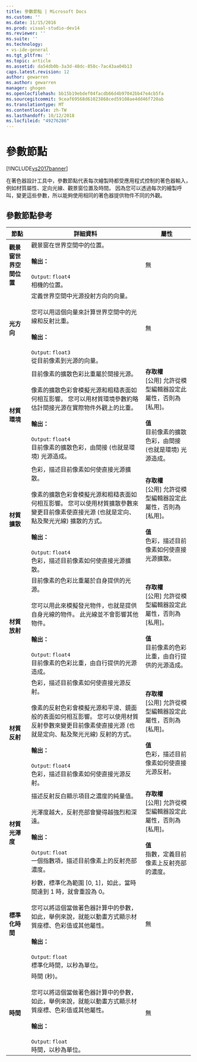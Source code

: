 ```yaml
---
title: 參數節點 | Microsoft Docs
ms.custom: ''
ms.date: 11/15/2016
ms.prod: visual-studio-dev14
ms.reviewer: ''
ms.suite: ''
ms.technology:
- vs-ide-general
ms.tgt_pltfrm: ''
ms.topic: article
ms.assetid: da54db0b-3a3d-48dc-858c-7ac43aa04b13
caps.latest.revision: 12
author: gewarren
ms.author: gewarren
manager: ghogen
ms.openlocfilehash: bb15b19ebdef04facdb66d4b97042bb47e4cb5fa
ms.sourcegitcommit: 9ceaf69568d61023868ced59108ae4dd46f720ab
ms.translationtype: MT
ms.contentlocale: zh-TW
ms.lasthandoff: 10/12/2018
ms.locfileid: "49276286"
---
```

# <a name="parameter-nodes"></a>參數節點
[!INCLUDE[vs2017banner](../includes/vs2017banner.md)]

在著色器設計工具中，參數節點代表每次繪製時都受應用程式控制的著色器輸入，例如材質屬性、定向光線、觀景窗位置及時間。 因為您可以透過每次的繪製呼叫，變更這些參數，所以能夠使用相同的著色器提供物件不同的外觀。  
  
## <a name="parameter-node-reference"></a>參數節點參考  
  
|節點|詳細資料|屬性|  
|----------|-------------|----------------|  
|**觀景窗世界空間位置**|觀景窗在世界空間中的位置。<br /><br /> **輸出：**<br /><br /> `Output`: `float4`<br /> 相機的位置。|無|  
|**光方向**|定義世界空間中光源投射方向的向量。<br /><br /> 您可以用這個向量來計算世界空間中的光線和反射比重。<br /><br /> **輸出：**<br /><br /> `Output`: `float3`<br /> 從目前像素到光源的向量。|無|  
|**材質環境**|目前像素的擴散色彩比重屬於間接光源。<br /><br /> 像素的擴散色彩會模擬光源和粗糙表面如何相互影響。 您可以用材質環境參數約略估計間接光源在實際物件外觀上的比重。<br /><br /> **輸出：**<br /><br /> `Output`: `float4`<br /> 目前像素的擴散色彩，由間接 (也就是環境) 光源造成。|**存取權**<br /> [公用] 允許從模型編輯器設定此屬性，否則為 [私用]。<br /><br /> **值**<br /> 目前像素的擴散色彩，由間接 (也就是環境) 光源造成。|  
|**材質擴散**|色彩，描述目前像素如何使直接光源擴散。<br /><br /> 像素的擴散色彩會模擬光源和粗糙表面如何相互影響。 您可以使用材質擴散參數來變更目前像素使直接光源 (也就是定向、點及聚光光線) 擴散的方式。<br /><br /> **輸出：**<br /><br /> `Output`: `float4`<br /> 色彩，描述目前像素如何使直接光源擴散。|**存取權**<br /> [公用] 允許從模型編輯器設定此屬性，否則為 [私用]。<br /><br /> **值**<br /> 色彩，描述目前像素如何使直接光源擴散。|  
|**材質放射**|目前像素的色彩比重屬於自身提供的光源。<br /><br /> 您可以用此來模擬發光物件，也就是提供自身光線的物件。 此光線並不會影響其他物件。<br /><br /> **輸出：**<br /><br /> `Output`: `float4`<br /> 目前像素的色彩比重，由自行提供的光源造成。|**存取權**<br /> [公用] 允許從模型編輯器設定此屬性，否則為 [私用]。<br /><br /> **值**<br /> 目前像素的色彩比重，由自行提供的光源造成。|  
|**材質反射**|色彩，描述目前像素如何使直接光源反射。<br /><br /> 像素的反射色彩會模擬光源和平滑、鏡面般的表面如何相互影響。 您可以使用材質反射參數來變更目前像素使直接光源 (也就是定向、點及聚光光線) 反射的方式。<br /><br /> **輸出：**<br /><br /> `Output`: `float4`<br /> 色彩，描述目前像素如何使直接光源反射。|**存取權**<br /> [公用] 允許從模型編輯器設定此屬性，否則為 [私用]。<br /><br /> **值**<br /> 色彩，描述目前像素如何使直接光源反射。|  
|**材質光澤度**|描述反射反白顯示項目之濃度的純量值。<br /><br /> 光澤度越大，反射亮部會變得越強烈和深遠。<br /><br /> **輸出：**<br /><br /> `Output`: `float`<br /> 一個指數項，描述目前像素上的反射亮部濃度。|**存取權**<br /> [公用] 允許從模型編輯器設定此屬性，否則為 [私用]。<br /><br /> **值**<br /> 指數，定義目前像素上反射亮部的濃度。|  
|**標準化時間**|秒數，標準化為範圍 [0, 1]，如此，當時間達到 1 時，就會重設為 0。<br /><br /> 您可以將這個當做著色器計算中的參數，如此，舉例來說，就能以動畫方式顯示材質座標、色彩值或其他屬性。<br /><br /> **輸出：**<br /><br /> `Output`: `float`<br /> 標準化時間，以秒為單位。|無|  
|**時間**|時間 (秒)。<br /><br /> 您可以將這個當做著色器計算中的參數，如此，舉例來說，就能以動畫方式顯示材質座標、色彩值或其他屬性。<br /><br /> **輸出：**<br /><br /> `Output`: `float`<br /> 時間，以秒為單位。|無|



